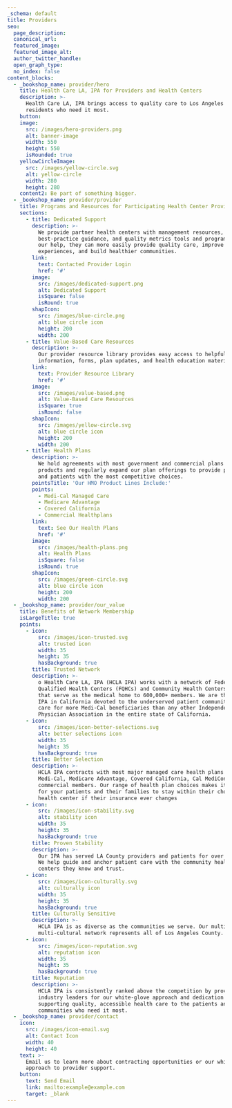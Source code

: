 ```yaml
---
_schema: default
title: Providers
seo:
  page_description:
  canonical_url:
  featured_image:
  featured_image_alt:
  author_twitter_handle:
  open_graph_type:
  no_index: false
content_blocks:
  - _bookshop_name: provider/hero
    title: Health Care LA, IPA for Providers and Health Centers
    description: >-
      Health Care LA, IPA brings access to quality care to Los Angeles County
      residents who need it most.
    button:
    image:
      src: /images/hero-providers.png
      alt: banner-image
      width: 550
      height: 550
      isRounded: true
    yellowCircleImage:
      src: /images/yellow-circle.svg
      alt: yellow-circle
      width: 280
      height: 280
    content2: Be part of something bigger.
  - _bookshop_name: provider/provider
    title: Programs and Resources for Participating Health Center Providers
    sections:
      - title: Dedicated Support
        description: >-
          We provide partner health centers with management resources,
          best-practice guidance, and quality metrics tools and programs. With
          our help, they can more easily provide quality care, improve patient
          experiences, and build healthier communities.
        link:
          text: Contacted Provider Login
          href: '#'
        image:
          src: /images/dedicated-support.png
          alt: Dedicated Support
          isSquare: false
          isRound: true
        shapIcon:
          src: /images/blue-circle.png
          alt: blue circle icon
          height: 200
          width: 200
      - title: Value-Based Care Resources
        description: >-
          Our provider resource library provides easy access to helpful
          information, forms, plan updates, and health education materials.
        link:
          text: Provider Resource Library
          href: '#'
        image:
          src: /images/value-based.png
          alt: Value-Based Care Resources
          isSquare: true
          isRound: false
        shapIcon:
          src: /images/yellow-circle.svg
          alt: blue circle icon
          height: 200
          width: 200
      - title: Health Plans
        description: >-
          We hold agreements with most government and commercial plans and
          products and regularly expand our plan offerings to provide physicians
          and patients with the most competitive choices.
        pointsTitle: 'Our HMO Product Lines Include:'
        points:
          - Medi-Cal Managed Care
          - Medicare Advantage
          - Covered California
          - Commercial Healthplans
        link:
          text: See Our Health Plans
          href: '#'
        image:
          src: /images/health-plans.png
          alt: Health Plans
          isSquare: false
          isRound: true
        shapIcon:
          src: /images/green-circle.svg
          alt: blue circle icon
          height: 200
          width: 200
  - _bookshop_name: provider/our_value
    title: Benefits of Network Membership
    isLargeTitle: true
    points:
      - icon:
          src: /images/icon-trusted.svg
          alt: trusted icon
          width: 35
          height: 35
          hasBackground: true
        title: Trusted Network
        description: >-
          o Health Care LA, IPA (HCLA IPA) works with a network of Federally
          Qualified Health Centers (FQHCs) and Community Health Centers (CHCs)
          that serve as the medical home to 600,000+ members. We are the largest
          IPA in California devoted to the underserved patient community, and
          care for more Medi-Cal beneficiaries than any other Independent
          Physician Association in the entire state of California.
      - icon:
          src: /images/icon-better-selections.svg
          alt: better selections icon
          width: 35
          height: 35
          hasBackground: true
        title: Better Selection
        description: >-
          HCLA IPA contracts with most major managed care health plans serving
          Medi-Cal, Medicare Advantage, Covered California, Cal MediConnect, and
          commercial members. Our range of health plan choices makes it easier
          for your patients and their families to stay within their chosen
          health center if their insurance ever changes
      - icon:
          src: /images/icon-stability.svg
          alt: stability icon
          width: 35
          height: 35
          hasBackground: true
        title: Proven Stability
        description: >-
          Our IPA has served LA County providers and patients for over 25 years.
          We help guide and anchor patient care with the community health
          centers they know and trust.
      - icon:
          src: /images/icon-culturally.svg
          alt: culturally icon
          width: 35
          height: 35
          hasBackground: true
        title: Culturally Sensitive
        description: >-
          HCLA IPA is as diverse as the communities we serve. Our multi-lingual,
          multi-cultural network represents all of Los Angeles County.
      - icon:
          src: /images/icon-reputation.svg
          alt: reputation icon
          width: 35
          height: 35
          hasBackground: true
        title: Reputation
        description: >-
          HCLA IPA is consistently ranked above the competition by providers and
          industry leaders for our white-glove approach and dedication to
          supporting quality, accessible health care to the patients and
          communities who need it most.
  - _bookshop_name: provider/contact
    icon:
      src: /images/icon-email.svg
      alt: Contact Icon
      width: 40
      height: 40
    text: >-
      Email us to learn more about contracting opportunities or our white-glove
      approach to provider support.
    button:
      text: Send Email
      link: mailto:example@example.com
      target: _blank
---
```

